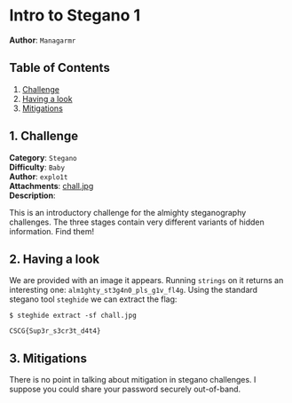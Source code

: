 # Intro to Stegano 1

**Author**: `Managarmr`

## Table of Contents

1. [Challenge](#1-challenge)
2. [Having a look](#2-having-a-look)
3. [Mitigations](#3-mitigations)

## 1. Challenge

**Category**: `Stegano`  
**Difficulty**: `Baby`  
**Author**: `explo1t`  
**Attachments**: [chall.jpg](https://static.allesctf.net/challenges/8df00cf74623f06bd322a627d1e37937678ef05f4a7a130a133eeb4c1480ca95/chall.jpg)  
**Description**:

This is an introductory challenge for the almighty steganography challenges. The
three stages contain very different variants of hidden information. Find them!

## 2. Having a look

We are provided with an image it appears. Running `strings` on it returns an
interesting one: `alm1ghty_st3g4n0_pls_g1v_fl4g`. Using the standard stegano
tool `steghide` we can extract the flag:

```
$ steghide extract -sf chall.jpg
```

`CSCG{Sup3r_s3cr3t_d4t4}`

## 3. Mitigations

There is no point in talking about mitigation in stegano challenges.
I suppose you could share your password securely out-of-band.

